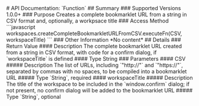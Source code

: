 <link rel="stylesheet" href="/APIDocs/main.css" type="text/css">
<!--Update Table of Contents when creating new pages in the API documentation.-->
# API Documentation: `Function`
## Summary
### Supported Versions
1.0.0+
### Purpose
Creates a complete bookmarklet URL from a string in CSV format and, optionally, a workpsace title
### Access Method
```javascript
workspaces.createCompleteBookmarkletURLFromCSV.executeFn(CSV, workspaceTitle)
```
### Other Information
*No content*
## Details
### Return Value
#### Description
The complete bookmarklet URL created from a string in CSV format, with code for a confirm dialog, if `workspaceTitle` is defined
#### Type
String
### Parameters
#### CSV
##### Description
The list of URLs, including `"http://"` and `"https://"`, separated by commas with no spaces, to be compiled into a bookmarklet URL
##### Type
`String`, required
#### workspaceTitle
##### Description
The title of the workspace to be included in the `window.confirm` dialog; if not present, no confirm dialog will be added to the bookmarklet URL
##### Type
`String`, optional